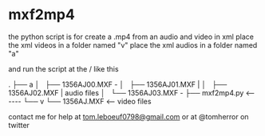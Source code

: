 # mxf2mp4

the python script is for create a .mp4 from an audio and video in xml
place the xml videos in a folder named "v"
place the xml audios in a folder named "a"

and run the script at the /
like this

.
├── a
│   ├── 1356AJ00.MXF      -
│   ├── 1356AJ01.MXF     |
│   ├── 1356AJ02.MXF     |    audio files
│   └── 1356AJ03.MXF      -
├── mxf2mp4.py            <------
└── v
    └── 1356AJ.MXF        <-- video files

contact me for help at tom.leboeuf0798@gmail.com or at @tomherror on twitter
